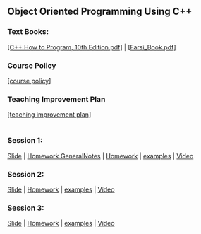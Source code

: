 ## Object Oriented Programming Using C++
### Text Books:
[[C++ How to Program, 10th Edition.pdf]](textbooks/C%2B%2B%20How%20to%20Program%2C%2010th%20Edition.pdf) 
| [[Farsi_Book.pdf]](textbooks/Farsi_Book.pdf)</br>
### Course Policy
[[course policy]](plans/OOPUsingCPP_CoursePolicy_MohammadAhmadi.pdf)
### Teaching Improvement Plan
[[teaching improvement plan]](plans/TeachingImprovementPlan_Spring_1399_Mohammad_Ahmadi.pdf)</br></br>
### Session 1:
[Slide](lectures/001.pdf) 
| [Homework GeneralNotes](homeworks/general_notes.pdf) 
| [Homework](homeworks/week1_chapter2.pdf)
| [examples](examples/001_chapter2) 
| <a href="https://www.youtube.com/watch?v=oNEp9iqCmVs&list=PLEfNg8fGQjuQkh6ywnv8dvaHh0hXfD28M&index=3" target="_blank">Video</a>
</br>
### Session 2:
[Slide](lectures/002.pdf) 
| [Homework](homeworks/week2_chapter4.pdf) 
| [examples](examples/002_chapter4) 
| <a href="https://www.youtube.com/watch?v=0ddW20h3YZg&list=PLEfNg8fGQjuQkh6ywnv8dvaHh0hXfD28M&index=1" target="_blank">Video</a>
</br>
### Session 3:
[Slide](lectures/003.pdf) 
| [Homework](homeworks/week3_chapter5.pdf) 
| [examples](examples/003_chapter5) 
| <a href="https://www.youtube.com/watch?v=oqbosO7n5KA&list=PLEfNg8fGQjuQkh6ywnv8dvaHh0hXfD28M&index=2" target="_blank">Video</a>
